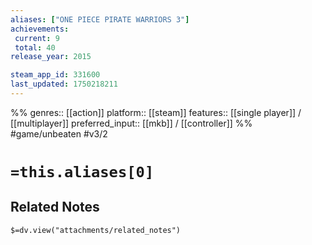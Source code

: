 ```yaml
---
aliases: ["ONE PIECE PIRATE WARRIORS 3"]
achievements:
 current: 9
 total: 40
release_year: 2015

steam_app_id: 331600
last_updated: 1750218211
---
```

%%
genres:: [[action]]
platform:: [[steam]]
features:: [[single player]] / [[multiplayer]]
preferred_input:: [[mkb]] / [[controller]]
%%
#game/unbeaten
#v3/2

# `=this.aliases[0]`
## Related Notes
`$=dv.view("attachments/related_notes")`